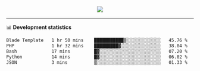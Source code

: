 <h3 align="center">
  <a href="https://github.com/hwalker928">
      <img src="https://github-profile-trophy.vercel.app/?username=hwalker928&no-bg=true&no-frame=true">
  </a>
</h3>


<hr>

📊 **Development statistics**

<!--START_SECTION:waka-->

```txt
Blade Template   1 hr 50 mins    ███████████▒░░░░░░░░░░░░░   45.76 %
PHP              1 hr 32 mins    █████████▓░░░░░░░░░░░░░░░   38.04 %
Bash             17 mins         █▓░░░░░░░░░░░░░░░░░░░░░░░   07.20 %
Python           14 mins         █▓░░░░░░░░░░░░░░░░░░░░░░░   06.02 %
JSON             3 mins          ▒░░░░░░░░░░░░░░░░░░░░░░░░   01.33 %
```

<!--END_SECTION:waka-->
